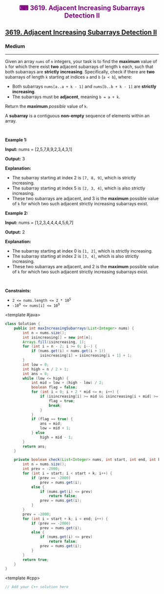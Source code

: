 <div align = "center">
<h style = "margin-bottom: 0px; margin-top: 0px; color : purple;" align = "center" class = "header">

## ⌨ 3619. Adjacent Increasing Subarrays Detection II

</h>
</div>

<h2><a href="https://leetcode.com/problems/adjacent-increasing-subarrays-detection-ii" target = "_blank">3619. Adjacent Increasing Subarrays Detection II</a></h2><h3>Medium</h3><hr><p>Given an array <code>nums</code> of <code>n</code> integers, your task is to find the <strong>maximum</strong> value of <code>k</code> for which there exist <strong>two</strong> adjacent subarrays of length <code>k</code> each, such that both subarrays are <strong>strictly</strong> <strong>increasing</strong>. Specifically, check if there are <strong>two</strong> subarrays of length <code>k</code> starting at indices <code>a</code> and <code>b</code> (<code>a &lt; b</code>), where:</p>

<ul>
	<li>Both subarrays <code>nums[a..a + k - 1]</code> and <code>nums[b..b + k - 1]</code> are <strong>strictly increasing</strong>.</li>
	<li>The subarrays must be <strong>adjacent</strong>, meaning <code>b = a + k</code>.</li>
</ul>

<p>Return the <strong>maximum</strong> <em>possible</em> value of <code>k</code>.</p>

<p>A <strong>subarray</strong> is a contiguous <b>non-empty</b> sequence of elements within an array.</p>

<p>&nbsp;</p>
<p><strong class="example">Example 1:</strong></p>

<div class="example-block">
<p><strong>Input:</strong> <span class="example-io">nums = [2,5,7,8,9,2,3,4,3,1]</span></p>

<p><strong>Output:</strong> <span class="example-io">3</span></p>

<p><strong>Explanation:</strong></p>

<ul>
	<li>The subarray starting at index 2 is <code>[7, 8, 9]</code>, which is strictly increasing.</li>
	<li>The subarray starting at index 5 is <code>[2, 3, 4]</code>, which is also strictly increasing.</li>
	<li>These two subarrays are adjacent, and 3 is the <strong>maximum</strong> possible value of <code>k</code> for which two such adjacent strictly increasing subarrays exist.</li>
</ul>
</div>

<p><strong class="example">Example 2:</strong></p>

<div class="example-block">
<p><strong>Input:</strong> <span class="example-io">nums = [1,2,3,4,4,4,4,5,6,7]</span></p>

<p><strong>Output:</strong> <span class="example-io">2</span></p>

<p><strong>Explanation:</strong></p>

<ul>
	<li>The subarray starting at index 0 is <code>[1, 2]</code>, which is strictly increasing.</li>
	<li>The subarray starting at index 2 is <code>[3, 4]</code>, which is also strictly increasing.</li>
	<li>These two subarrays are adjacent, and 2 is the <strong>maximum</strong> possible value of <code>k</code> for which two such adjacent strictly increasing subarrays exist.</li>
</ul>
</div>

<p>&nbsp;</p>
<p><strong>Constraints:</strong></p>

<ul>
	<li><code>2 &lt;= nums.length &lt;= 2 * 10<sup>5</sup></code></li>
	<li><code>-10<sup>9</sup> &lt;= nums[i] &lt;= 10<sup>9</sup></code></li>
</ul>

<CodeTabs :languages="[ { name: 'C++', slot: 'cpp' }, { name: 'Java', slot: 'java' } ]">

<template #java>

```java
class Solution {
    public int maxIncreasingSubarrays(List<Integer> nums) {
        int n = nums.size();
        int isincreasing[] = new int[n];
        Arrays.fill(isincreasing, 1);
        for (int i = n - 2; i >= 0; i--) {
            if (nums.get(i) < nums.get(i + 1))
                isincreasing[i] = isincreasing[i + 1] + 1;
        }
        int low = 0;
        int high = n / 2 + 1;
        int ans = 0;
        while (low <= high) {
            int mid = low + (high - low) / 2;
            boolean flag = false;
            for (int i = 0; i + 2 * mid <= n; i++) {
                if (isincreasing[i] >= mid && isincreasing[i + mid] >= mid) {
                    flag = true;
                    break;
                }
            }
            if (flag == true) {
                ans = mid;
                low = mid + 1;
            } else
                high = mid - 1;
        }
        return ans;
    }

    private boolean check(List<Integer> nums, int start, int end, int k) {
        int n = nums.size();
        int prev = -2000;
        for (int i = start; i < start + k; i++) {
            if (prev == -2000)
                prev = nums.get(i);
            else {
                if (nums.get(i) <= prev)
                    return false;
                prev = nums.get(i);
            }
        }
        prev = -2000;
        for (int i = start + k; i < end; i++) {
            if (prev == -2000)
                prev = nums.get(i);
            else {
                if (nums.get(i) <= prev)
                    return false;
                prev = nums.get(i);
            }
        }
        return true;
    }
}
```

</template>

<template #cpp>

```cpp
// Add your C++ solution here
```

</template>

</CodeTabs>
